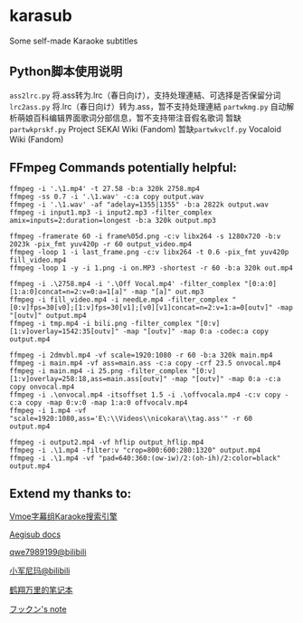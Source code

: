 # karasub
Some self-made Karaoke subtitles

## Python脚本使用说明
`ass2lrc.py` 将.ass转为.lrc（春日向け），支持处理連結、可选择是否保留分词
`lrc2ass.py` 将.lrc（春日向け）转为.ass，暂不支持处理連結
`partwkmg.py` 自动解析萌娘百科编辑界面歌词分部信息，暂不支持带注音假名歌词
暂缺`partwkprskf.py` Project SEKAI Wiki (Fandom)
暂缺`partwkvclf.py` Vocaloid Wiki (Fandom)

## FFmpeg Commands potentially helpful:
```
ffmpeg -i '.\1.mp4' -t 27.58 -b:a 320k 2758.mp4
ffmpeg -ss 0.7 -i '.\1.wav' -c:a copy output.wav
ffmpeg -i '.\1.wav' -af "adelay=1355|1355" -b:a 2822k output.wav
ffmpeg -i input1.mp3 -i input2.mp3 -filter_complex amix=inputs=2:duration=longest -b:a 320k output.mp3

ffmpeg -framerate 60 -i frame%05d.png -c:v libx264 -s 1280x720 -b:v 2023k -pix_fmt yuv420p -r 60 output_video.mp4
ffmpeg -loop 1 -i last_frame.png -c:v libx264 -t 0.6 -pix_fmt yuv420p fill_video.mp4
ffmpeg -loop 1 -y -i 1.png -i on.MP3 -shortest -r 60 -b:a 320k out.mp4

ffmpeg -i .\2758.mp4 -i '.\Off Vocal.mp4' -filter_complex "[0:a:0][1:a:0]concat=n=2:v=0:a=1[a]" -map "[a]" out.mp3
ffmpeg -i fill_video.mp4 -i needLe.mp4 -filter_complex "[0:v]fps=30[v0];[1:v]fps=30[v1];[v0][v1]concat=n=2:v=1:a=0[outv]" -map "[outv]" output.mp4
ffmpeg -i tmp.mp4 -i bili.png -filter_complex "[0:v][1:v]overlay=1542:35[outv]" -map "[outv]" -map 0:a -codec:a copy output.mp4

ffmpeg -i 2dmvbl.mp4 -vf scale=1920:1080 -r 60 -b:a 320k main.mp4
ffmpeg -i main.mp4 -vf ass=main.ass -c:a copy -crf 23.5 onvocal.mp4
ffmpeg -i main.mp4 -i 25.png -filter_complex "[0:v][1:v]overlay=258:18,ass=main.ass[outv]" -map "[outv]" -map 0:a -c:a copy onvocal.mp4
ffmpeg -i .\onvocal.mp4 -itsoffset 1.5 -i .\offvocala.mp4 -c:v copy -c:a copy -map 0:v:0 -map 1:a:0 offvocalv.mp4
ffmpeg -i 1.mp4 -vf "scale=1920:1080,ass='E\:\\Videos\\nicokara\\tag.ass'" -r 60 output.mp4

ffmpeg -i output2.mp4 -vf hflip output_hflip.mp4
ffmpeg -i .\1.mp4 -filter:v "crop=800:600:280:1320" output.mp4
ffmpeg -i .\1.mp4 -vf "pad=640:360:(ow-iw)/2:(oh-ih)/2:color=black" output.mp4
```

## Extend my thanks to:
[Vmoe字幕组Karaoke搜索引擎](https://karaoke.vmoe.info/)

[Aegisub docs](https://aegisub.org/docs/latest/automation/karaoke_templater/)

[qwe7989199@bilibili](https://www.bilibili.com/opus/349152760675887085)

[小军尼玛@bilibili](https://www.bilibili.com/opus/907830252460310576)

[鹤翔万里的笔记本](https://note.tonycrane.cc/others/subs/ass/)

[フックン's note](https://note.com/fukkun_mochikara/n/nd8a636467e71)
